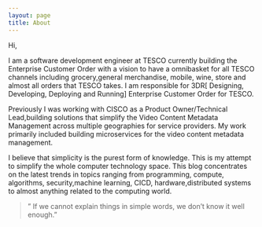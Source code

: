 ```yaml
---
layout: page
title: About
---
```



Hi,

I am a software development engineer at TESCO currently building the Enterprise Customer Order with a vision to have a omnibasket for all TESCO channels including grocery,general merchandise, mobile, wine, store and almost all orders that TESCO takes. I am responsible for 3DR[ Designing, Developing, Deploying and Running] Enterprise Customer Order for TESCO. 
 
Previously I was working with CISCO as a Product Owner/Technical Lead,building solutions that simplify the Video Content Metadata Management across multiple geographies for service providers. My work primarily included building microservices for the video content metadata management.

I believe that simplicity is the purest form of knowledge. This is my attempt to simplify the whole computer technology space. This blog concentrates on the latest trends in topics ranging from programming, compute, algorithms, security,machine learning, CICD, hardware,distributed systems to almost anything related to the computing world.

>” If we cannot explain things in simple words, we don’t know it well enough.”

